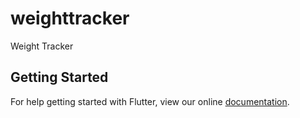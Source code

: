 # weighttracker

Weight Tracker

## Getting Started

For help getting started with Flutter, view our online
[documentation](https://flutter.io/).
